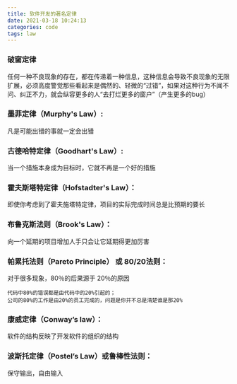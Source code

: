 ```yaml
---
title: 软件开发的著名定律
date: 2021-03-18 10:24:13
categories: code
tags: law
---
```


### 破窗定律

任何一种不良现象的存在，都在传递着一种信息，这种信息会导致不良现象的无限扩展，必须高度警觉那些看起来是偶然的、轻微的“过错”，如果对这种行为不闻不问、纠正不力，就会纵容更多的人“去打烂更多的窗户”（产生更多的bug）

### 墨菲定律（Murphy's Law）:

凡是可能出错的事就一定会出错

### 古德哈特定律（Goodhart's Law）:

当一个措施本身成为目标时，它就不再是一个好的措施

### 霍夫斯塔特定律（Hofstadter's Law）：

即使你考虑到了霍夫施塔特定律，项目的实际完成时间总是比预期的要长

### 布鲁克斯法则（Brook's Law）：

向一个延期的项目增加人手只会让它延期得更加厉害

### 帕累托法则（Pareto Principle） 或 80/20法则：

对于很多现象，80％的后果源于 20％的原因

    代码中80%的错误都是由代码中的20%引起的；
    公司的80%的工作是由20%的员工完成的，问题是你并不总是清楚谁是那20%

### 康威定律（Conway’s law）：

软件的结构反映了开发软件的组织的结构

### 波斯托定律（Postel’s Law）或鲁棒性法则：

保守输出，自由输入



